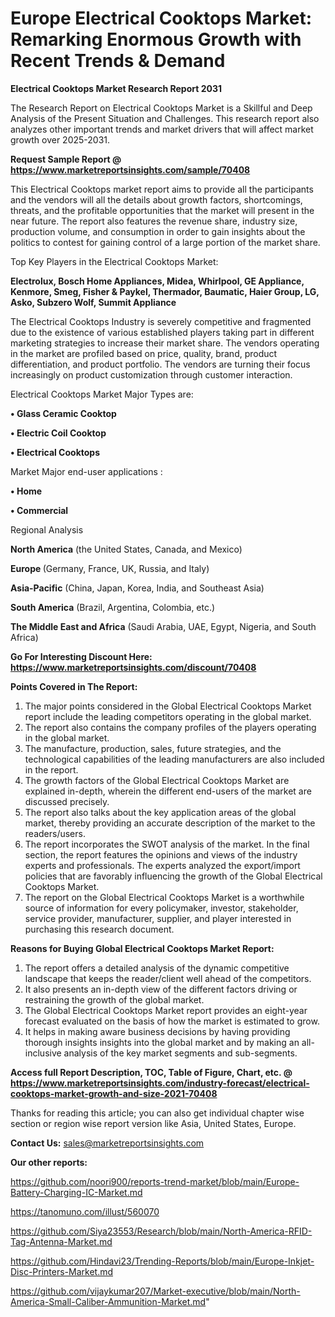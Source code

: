 # Europe Electrical Cooktops Market: Remarking Enormous Growth with Recent Trends & Demand

<strong>Electrical Cooktops Market Research Report 2031</strong>

The Research Report on Electrical Cooktops Market is a Skillful and Deep Analysis of the Present Situation and Challenges. This research report also analyzes other important trends and market drivers that will affect market growth over 2025-2031.

<strong>Request Sample Report @ <a href=https://www.marketreportsinsights.com/sample/70408>https://www.marketreportsinsights.com/sample/70408</a></strong>

This Electrical Cooktops market report aims to provide all the participants and the vendors will all the details about growth factors, shortcomings, threats, and the profitable opportunities that the market will present in the near future. The report also features the revenue share, industry size, production volume, and consumption in order to gain insights about the politics to contest for gaining control of a large portion of the market share.

Top Key Players in the Electrical Cooktops Market:

<strong>Electrolux, Bosch Home Appliances, Midea, Whirlpool, GE Appliance, Kenmore, Smeg, Fisher & Paykel, Thermador, Baumatic, Haier Group, LG, Asko, Subzero Wolf, Summit Appliance</strong>

The Electrical Cooktops Industry is severely competitive and fragmented due to the existence of various established players taking part in different marketing strategies to increase their market share. The vendors operating in the market are profiled based on price, quality, brand, product differentiation, and product portfolio. The vendors are turning their focus increasingly on product customization through customer interaction.

Electrical Cooktops Market Major Types are:

<strong>• Glass Ceramic Cooktop

• Electric Coil Cooktop

• Electrical Cooktops</strong>

Market Major end-user applications :

<strong>• Home

• Commercial</strong>

Regional Analysis

</u><strong><b>North America</b></strong> (the United States, Canada, and Mexico)

<strong><b>Europe </b></strong>(Germany, France, UK, Russia, and Italy)

<strong><b>Asia-Pacific</b></strong> (China, Japan, Korea, India, and Southeast Asia)

<strong><b>South America</b></strong> (Brazil, Argentina, Colombia, etc.)

<strong><b>The Middle East and Africa</b></strong> (Saudi Arabia, UAE, Egypt, Nigeria, and South Africa)

<strong>Go For Interesting Discount Here: <a href=https://www.marketreportsinsights.com/discount/70408>https://www.marketreportsinsights.com/discount/70408</a></strong>

<strong>Points Covered in The Report:</strong>
<ol>
  <li>The major points considered in the Global Electrical Cooktops Market report include the leading competitors operating in the global market.</li>
  <li>The report also contains the company profiles of the players operating in the global market.</li>
  <li>The manufacture, production, sales, future strategies, and the technological capabilities of the leading manufacturers are also included in the report.</li>
  <li>The growth factors of the Global Electrical Cooktops Market are explained in-depth, wherein the different end-users of the market are discussed precisely.</li>
  <li>The report also talks about the key application areas of the global market, thereby providing an accurate description of the market to the readers/users.</li>
  <li>The report incorporates the SWOT analysis of the market. In the final section, the report features the opinions and views of the industry experts and professionals. The experts analyzed the export/import policies that are favorably influencing the growth of the Global Electrical Cooktops Market.</li>
  <li>The report on the Global Electrical Cooktops Market is a worthwhile source of information for every policymaker, investor, stakeholder, service provider, manufacturer, supplier, and player interested in purchasing this research document.</li>
</ol>
<strong>Reasons for Buying Global Electrical Cooktops Market Report:</strong>

<ol>
  <li>The report offers a detailed analysis of the dynamic competitive landscape that keeps the reader/client well ahead of the competitors.</li>
  <li>It also presents an in-depth view of the different factors driving or restraining the growth of the global market.</li>
  <li>The Global Electrical Cooktops Market report provides an eight-year forecast evaluated on the basis of how the market is estimated to grow.</li>
  <li>It helps in making aware business decisions by having providing thorough insights insights into the global market and by making an all-inclusive analysis of the key market segments and sub-segments.</li>
</ol>
<strong>Access full Report Description, TOC, Table of Figure, Chart, etc. @ <a href=https://www.marketreportsinsights.com/industry-forecast/electrical-cooktops-market-growth-and-size-2021-70408>https://www.marketreportsinsights.com/industry-forecast/electrical-cooktops-market-growth-and-size-2021-70408</a></strong>


Thanks for reading this article; you can also get individual chapter wise section or region wise report version like Asia, United States, Europe.

<strong>Contact Us:</strong>
sales@marketreportsinsights.com

<strong>Our other reports:</strong>

<a href=https://github.com/noori900/reports-trend-market/blob/main/Europe-Battery-Charging-IC-Market.md>https://github.com/noori900/reports-trend-market/blob/main/Europe-Battery-Charging-IC-Market.md</a>

<a href=https://tanomuno.com/illust/560070>https://tanomuno.com/illust/560070</a>

<a href=https://github.com/Siya23553/Research/blob/main/North-America-RFID-Tag-Antenna-Market.md>https://github.com/Siya23553/Research/blob/main/North-America-RFID-Tag-Antenna-Market.md</a>

<a href=https://github.com/Hindavi23/Trending-Reports/blob/main/Europe-Inkjet-Disc-Printers-Market.md>https://github.com/Hindavi23/Trending-Reports/blob/main/Europe-Inkjet-Disc-Printers-Market.md</a>

<a href=https://github.com/vijaykumar207/Market-executive/blob/main/North-America-Small-Caliber-Ammunition-Market.md>https://github.com/vijaykumar207/Market-executive/blob/main/North-America-Small-Caliber-Ammunition-Market.md</a>"
